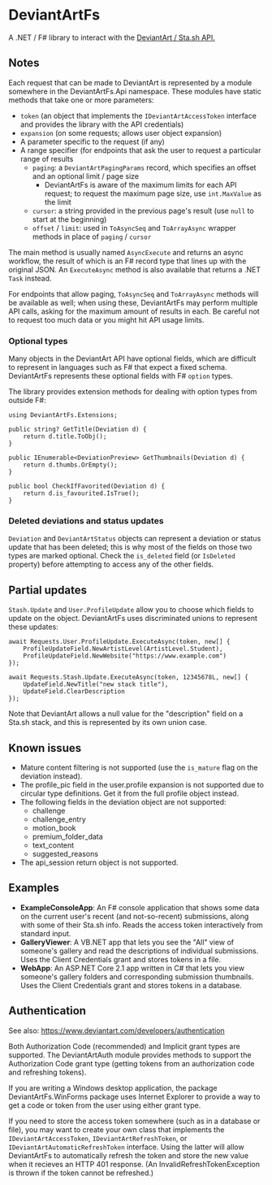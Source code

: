 # DeviantArtFs

A .NET / F# library to interact with the [DeviantArt / Sta.sh API.](https://www.deviantart.com/developers/http/v1/20160316)

## Notes

Each request that can be made to DeviantArt is represented by a module
somewhere in the DeviantArtFs.Api namespace. These modules have static
methods that take one or more parameters:

* `token` (an object that implements the `IDeviantArtAccessToken` interface
  and provides the library with the API credentials)
* `expansion` (on some requests; allows user object expansion)
* A parameter specific to the request (if any)
* A range specifier (for endpoints that ask the user to request a particular
  range of results
    * `paging`: a `DeviantArtPagingParams` record, which specifies an offset
      and an optional limit / page size
        * DeviantArtFs is aware of the maximum limits for each API request; to
          request the maximum page size, use `int.MaxValue` as the limit
    * `cursor`: a string provided in the previous page's result (use `null` to
      start at the beginning)
    * `offset` / `limit`: used in `ToAsyncSeq` and `ToArrayAsync` wrapper
      methods in place of `paging` / `cursor`

The main method is usually named `AsyncExecute` and returns an async workflow,
the result of which is an F# record type that lines up with the original JSON.
An `ExecuteAsync` method is also available that returns a .NET `Task` instead.

For endpoints that allow paging, `ToAsyncSeq` and `ToArrayAsync` methods will
be available as well; when using these, DeviantArtFs may perform multiple API
calls, asking for the maximum amount of results in each. Be careful not to
request too much data or you might hit API usage limits.

### Optional types

Many objects in the DeviantArt API have optional fields, which are difficult
to represent in languages such as F# that expect a fixed schema. DeviantArtFs
represents these optional fields with F# `option` types.

The library provides extension methods for dealing with option types from
outside F#:

    using DeviantArtFs.Extensions;

    public string? GetTitle(Deviation d) {
        return d.title.ToObj();
	}

    public IEnumerable<DeviationPreview> GetThumbnails(Deviation d) {
        return d.thumbs.OrEmpty();
	}

    public bool CheckIfFavorited(Deviation d) {
        return d.is_favourited.IsTrue();
	}

### Deleted deviations and status updates

`Deviation` and `DeviantArtStatus` objects can represent a deviation or status
update that has been deleted; this is why most of the fields on those two
types are marked optional. Check the `is_deleted` field (or `IsDeleted`
property) before attempting to access any of the other fields.

## Partial updates

`Stash.Update` and `User.ProfileUpdate` allow you to choose which fields to
update on the object. DeviantArtFs uses discriminated unions to represent
these updates:

    await Requests.User.ProfileUpdate.ExecuteAsync(token, new[] {
        ProfileUpdateField.NewArtistLevel(ArtistLevel.Student),
        ProfileUpdateField.NewWebsite("https://www.example.com")
    });

    await Requests.Stash.Update.ExecuteAsync(token, 12345678L, new[] {
        UpdateField.NewTitle("new stack title"),
        UpdateField.ClearDescription
    });

Note that DeviantArt allows a null value for the "description" field on a
Sta.sh stack, and this is represented by its own union case.

## Known issues

* Mature content filtering is not supported (use the `is_mature` flag on the deviation instead).
* The profile_pic field in the user.profile expansion is not supported due to circular type definitions. Get it from the full profile object instead.
* The following fields in the deviation object are not supported:
  * challenge
  * challenge_entry
  * motion_book
  * premium_folder_data
  * text_content
  * suggested_reasons
* The api_session return object is not supported.

## Examples

* **ExampleConsoleApp**: An F# console application that shows some data on the
  current user's recent (and not-so-recent) submissions, along with some of
  their Sta.sh info. Reads the access token interactively from standard input.
* **GalleryViewer**: A VB.NET app that lets you see the "All" view of
  someone's gallery and read the descriptions of individual submissions.
  Uses the Client Credentials grant and stores tokens in a file.
* **WebApp**: An ASP.NET Core 2.1 app written in C# that lets you view
  someone's gallery folders and corresponding submission thumbnails.
  Uses the Client Credentials grant and stores tokens in a database.

## Authentication

See also: https://www.deviantart.com/developers/authentication

Both Authorization Code (recommended) and Implicit grant types are supported.
The DeviantArtAuth module provides methods to support the Authorization Code
grant type (getting tokens from an authorization code and refreshing tokens).

If you are writing a Windows desktop application, the package
DeviantArtFs.WinForms package uses Internet Explorer to provide a way to get a
code or token from the user using either grant type.

If you need to store the access token somewhere (such as in a database or
file), you may want to create your own class that implements the
`IDeviantArtAccessToken`, `IDeviantArtRefreshToken`, or
`IDeviantArtAutomaticRefreshToken` interface. Using the latter will allow
DeviantArtFs to automatically refresh the token and store the new value when
it recieves an HTTP 401 response. (An InvalidRefreshTokenException is thrown
if the token cannot be refreshed.)
